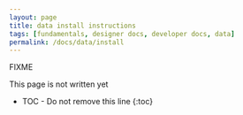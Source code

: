```yaml
---
layout: page
title: data install instructions
tags: [fundamentals, designer docs, developer docs, data]
permalink: /docs/data/install
---
```


FIXME 

This page is not written yet

* TOC - Do not remove this line
{:toc}

